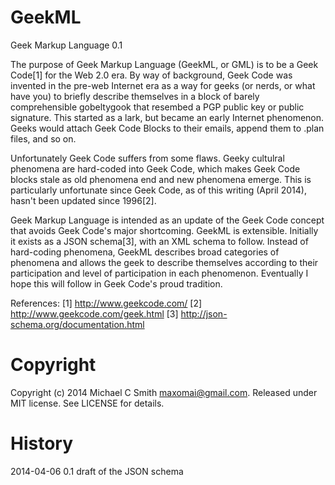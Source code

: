 GeekML
======

Geek Markup Language 0.1


The purpose of Geek Markup Language (GeekML, or GML) is to be a Geek Code[1] for the Web 2.0 era. By way of background, Geek Code was invented in the pre-web Internet era as a way for geeks (or nerds, or what have you) to briefly 
describe themselves in a block of barely comprehensible gobeltygook that resembed a PGP public key or public signature. This started as a lark, but became an early Internet phenomenon. Geeks would attach Geek Code Blocks to their emails, append them to .plan files, and so on. 

Unfortunately Geek Code suffers from some flaws. Geeky cultulral phenomena are hard-coded into Geek Code, which makes Geek Code blocks stale as old phenomena end and new phenomena emerge. This is particularly unfortunate since Geek Code, as of this writing (April 2014), hasn't been updated since 1996[2]. 

Geek Markup Language is intended as an update of the Geek Code concept that avoids Geek Code's major shortcoming. GeekML is extensible. Initially it exists as a JSON schema[3], with an XML schema to follow. Instead of hard-coding phenomena, GeekML describes broad categories of phenomena and allows the geek to describe themselves according to their participation and level of participation in each phenomenon. Eventually I hope this will follow in Geek Code's proud tradition.

References:
[1] http://www.geekcode.com/
[2] http://www.geekcode.com/geek.html
[3] http://json-schema.org/documentation.html

Copyright
=========
Copyright (c) 2014 Michael C Smith <maxomai@gmail.com>. Released under MIT license. See LICENSE for details.

History
=======
2014-04-06 0.1 draft of the JSON schema
